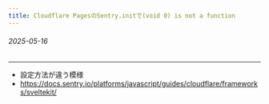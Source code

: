 ```yaml
---
title: Cloudflare PagesのSentry.initで(void 0) is not a function
---
```


###### 2025-05-16

---

- 設定方法が違う模様
- https://docs.sentry.io/platforms/javascript/guides/cloudflare/frameworks/sveltekit/
